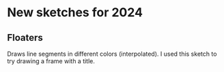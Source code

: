 # New sketches for 2024
## Floaters
Draws line segments in different colors (interpolated). I used this sketch to try drawing a frame with a title.
